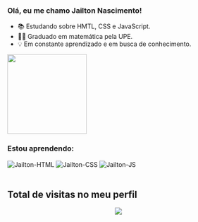 ### Olá, eu me chamo Jailton Nascimento!

- 📚 Estudando sobre HMTL, CSS e JavaScript.
- 👨‍🎓 Graduado em matemática pela UPE.
- 💡 Em constante aprendizado e em busca de conhecimento. 


<div>
  <a href="https://github.com/JailtonNasc">
  <img height="180em" src="https://github-readme-stats.vercel.app/api/top-langs/?username=JailtonNasc&layout=compact&langs_count=8&theme=tokyonight"/>
  </a>
</div>

### Estou aprendendo:
<div style="display: inline_block">
  <img target="_blank" align="center" alt="Jailton-HTML" src="https://img.shields.io/badge/HTML5-E34F26?style=for-the-badge&logo=html5&logoColor=white">
  <img target="_blank" align="center" alt="Jailton-CSS" src="https://img.shields.io/badge/CSS3-1572B6?style=for-the-badge&logo=css3&logoColor=white">
  <img target="_blank" align="center" alt="Jailton-JS" src="https://img.shields.io/badge/JavaScript-323330?style=for-the-badge&logo=javascript&logoColor=F7DF1E">
</div>
<br>



 ## Total de visitas no meu perfil <br>
 <p align="center"> 
   <img target="_blank" alingn="center" src="https://profile-counter.glitch.me/JailtonNasc/count.svg" />
 </p>